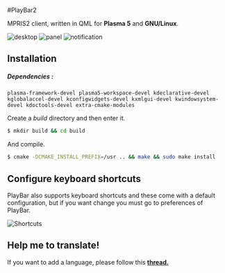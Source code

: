 
#PlayBar2

MPRIS2 client, written in QML for **Plasma 5** and **GNU/Linux**.

![desktop](https://raw.githubusercontent.com/audoban/PlayBar2/master/playbar_desktop.png)
![panel](https://raw.githubusercontent.com/audoban/PlayBar2/master/playbar_panel.png) 
![notification](https://raw.githubusercontent.com/audoban/PlayBar2/master/playbar_notification_area.png)


## Installation
##### Dependencies **:** 
`plasma-framework-devel plasma5-workspace-devel kdeclarative-devel kglobalaccel-devel kconfigwidgets-devel kxmlgui-devel kwindowsystem-devel kdoctools-devel extra-cmake-modules`

Create a *build* directory and then enter it.
```bash
$ mkdir build && cd build
```

And compile.
```bash
$ cmake -DCMAKE_INSTALL_PREFIX=/usr .. && make && sudo make install
```

## Configure keyboard shortcuts
PlayBar also supports keyboard shortcuts and these come with a default configuration, but if you want change you must go to preferences of PlayBar. 

![Shortcuts](https://raw.githubusercontent.com/audoban/PlayBar2/master/playbar_keys.png)

## Help me to translate!
If you want to add a language, please follow this  __[thread.](https://github.com/audoban/PlayBar2/issues/1)__
